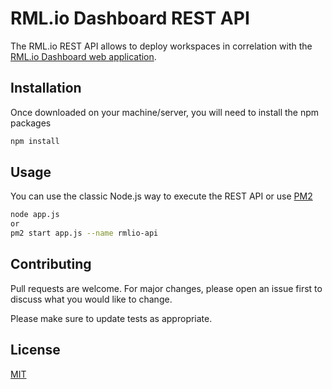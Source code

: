 # RML.io Dashboard REST API

The RML.io REST API allows to deploy workspaces in correlation with the [RML.io Dashboard web application](https://github.com/oSoc20/rml-workbench-front-end).

## Installation

Once downloaded on your machine/server, you will need to install the npm packages

```bash
npm install
```

## Usage

You can use the classic Node.js way to execute the REST API or use [PM2](https://www.npmjs.com/package/pm2)

```bash
node app.js
or
pm2 start app.js --name rmlio-api
```

## Contributing
Pull requests are welcome. For major changes, please open an issue first to discuss what you would like to change.

Please make sure to update tests as appropriate.

## License
[MIT](https://choosealicense.com/licenses/mit/)
